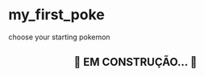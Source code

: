 # my_first_poke
choose your starting pokemon

<h2 align="center"> 
    🚧  EM CONSTRUÇÃO...  🚧
</h2>
